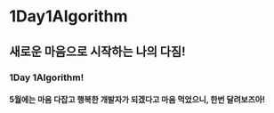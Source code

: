 # 1Day1Algorithm

## 새로운 마음으로 시작하는 나의 다짐!
### 1Day 1Algorithm!

#### 5월에는 마음 다잡고 행복한 개발자가 되겠다고 마음 먹었으니, 한번 달려보즈아!
